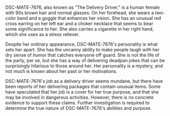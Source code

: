 DSC-MATE-7676, also known as "The Delivery Driver," is a human female with 90s brown hair and normal glasses. On her forehead, she wears a two-color band and a goggle that enhances her vision. She has an unusual red cross earring on her left ear and a choker necklace that seems to bear some significance to her. She also carries a cigarette in her right hand, which she uses as a stress reliever. 

Despite her ordinary appearance, DSC-MATE-7676's personality is what sets her apart. She has the uncanny ability to make people laugh with her dry sense of humor that catches everyone off guard. She is not the life of the party, per se, but she has a way of delivering deadpan jokes that can be surprisingly hilarious to those around her. Her personality is a mystery, and not much is known about her past or her motivations.

DSC-MATE-7676's job as a delivery driver seems mundane, but there have been reports of her delivering packages that contain unusual items. Some have speculated that her job is a cover for her true purpose, and that she may be involved in dangerous activities. However, there is no concrete evidence to support these claims. Further investigation is required to determine the true nature of DSC-MATE-7676's abilities and purpose.